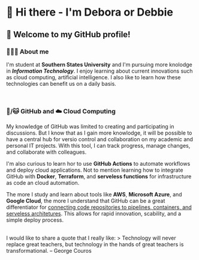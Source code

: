 # 👋 Hi there - I'm Debora or Debbie


## 🌟 Welcome to my GitHub profile!


### 👩🏽‍💻 About me

I'm student at **Southern States University** and I'm pursuing more knolodge in **_Information Technology_**. I enjoy learning about current innovations such as cloud computing,
artificial intelligence. I also like to learn how these technologies can benefit us on a daily basis.

<br>

### 🐙/🐱 GitHub and ☁️ Cloud Computing

My knowledge of GitHub was limited to creating and participating in discussions. But I know that as I gain more knowlodge, it will be possible to have a central hub for versio
control and collaboration on my academic and personal IT projects. With this tool, I can track progress, manage changes, and collaborate with colleagues.

I'm also curious to learn hor to use **GitHub Actions** to automate workflows and deploy cloud applications. Not to mention learning how to integrate GitHub with **Docker**, 
**Terraform**, and **serveless functions** for infrastructure as code an cloud automation.


The more I study and learn about tools like **AWS**, **Microsoft Azure**, and **Google Cloud**, the more I understand that GitHub can be a great differentiator for <ins>connecting
code repositories to pipelines, containers, and serveless architetures</ins>. This allows for rapid innovation, scability, and a simple deploy process.


<br>
I would like to share a quote that I really like:
> Technology will never replace great teachers, but technology in the hands of great teachers is transformational. – George Couros


<!--
**DFutigami/DFUtigami** is a ✨ _special_ ✨ repository because its `README.md` (this file) appears on your GitHub profile.

- 🔭 I’m currently working on ...
- 🌱 I’m currently learning ...
- 👯 I’m looking to collaborate on ...
- 🤔 I’m looking for help with ...
- 💬 Ask me about ...
- 📫 How to reach me: ...
- 😄 Pronouns: ...
- ⚡ Fun fact: ...
-->
